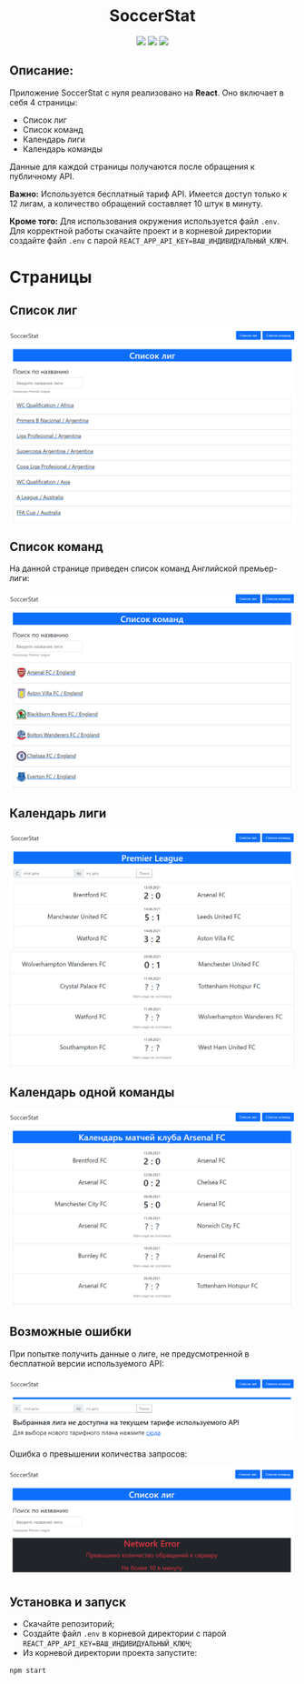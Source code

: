 <h1 align="center">SoccerStat</h1>

<p align="center">
<img src="https://img.shields.io/badge/react-17.0.2-blue">
<img src="https://img.shields.io/badge/made%20by-EmonamontE-green">
<a href="https://codeclimate.com/github/EmonamontE/SoccerStat/maintainability"><img src="https://api.codeclimate.com/v1/badges/699b23798865795cbafc/maintainability" /></a>
</p>

## Описание:

Приложение SoccerStat с нуля реализовано на **React**. Оно включает в себя 4 страницы:

- Список лиг
- Список команд
- Календарь лиги
- Календарь команды

Данные для каждой страницы получаются после обращения к публичному API.

**Важно:** Используется бесплатный тариф API. Имеется доступ только к 12 лигам, а количество обращений составляет 10 штук в минуту.

**Кроме того:** Для использования окружения используется файл `.env`. Для корректной работы скачайте проект и в корневой
директории создайте файл `.env` с парой `REACT_APP_API_KEY=ВАШ_ИНДИВИДУАЛЬНЫЙ_КЛЮЧ`.

# Страницы

## Список лиг

![picture](https://github.com/EmonamontE/SoccerStat/blob/main/readme_assets/ListOfLeagues.PNG)

## Список команд

На данной странице приведен список команд Английской премьер-лиги:

![picture](https://github.com/EmonamontE/SoccerStat/blob/main/readme_assets/ListOfTeams.PNG)

## Календарь лиги

![picture](https://github.com/EmonamontE/SoccerStat/blob/main/readme_assets/LeagueCalendar_1.PNG)
![picture](https://github.com/EmonamontE/SoccerStat/blob/main/readme_assets/LeagueCalendar_2.PNG)

## Календарь одной команды

![picture](https://github.com/EmonamontE/SoccerStat/blob/main/readme_assets/TeamCalendar.PNG)

## Возможные ошибки

При попытке получить данные о лиге, не предусмотренной в бесплатной версии используемого API:

![picture](https://github.com/EmonamontE/SoccerStat/blob/main/readme_assets/LeaguesError.PNG)

Ошибка о превышении количества запросов:

![picture](https://github.com/EmonamontE/SoccerStat/blob/main/readme_assets/RequestError.PNG)

## Установка и запуск

- Скачайте репозиторий;
- Создайте файл `.env` в корневой директории с парой `REACT_APP_API_KEY=ВАШ_ИНДИВИДУАЛЬНЫЙ_КЛЮЧ`;
- Из корневой директории проекта запустите:
```
npm start
```
